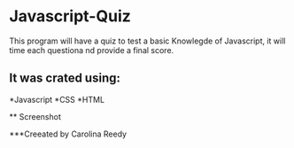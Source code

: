 # Javascript-Quiz
This program will have a quiz to test a basic Knowlegde of Javascript, it will time each questiona nd provide a final score.

## It was crated using:
*Javascript
*CSS
*HTML

** Screenshot

***Creeated by Carolina Reedy

